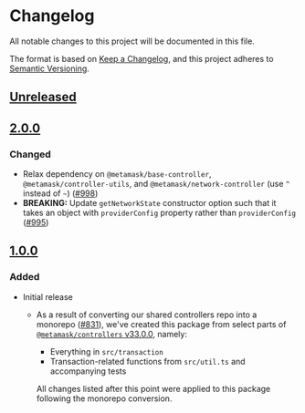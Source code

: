 # Changelog
All notable changes to this project will be documented in this file.

The format is based on [Keep a Changelog](https://keepachangelog.com/en/1.0.0/),
and this project adheres to [Semantic Versioning](https://semver.org/spec/v2.0.0.html).

## [Unreleased]

## [2.0.0]
### Changed
- Relax dependency on `@metamask/base-controller`, `@metamask/controller-utils`, and `@metamask/network-controller` (use `^` instead of `~`) ([#998](https://github.com/MetaMask/controllers/pull/998))
- **BREAKING:** Update `getNetworkState` constructor option such that it takes an object with `providerConfig` property rather than `providerConfig` ([#995](https://github.com/MetaMask/controllers/pull/995))

## [1.0.0]
### Added
- Initial release
  - As a result of converting our shared controllers repo into a monorepo ([#831](https://github.com/MetaMask/controllers/pull/831)), we've created this package from select parts of [`@metamask/controllers` v33.0.0](https://github.com/MetaMask/controllers/tree/v33.0.0), namely:
    - Everything in `src/transaction`
    - Transaction-related functions from `src/util.ts` and accompanying tests

    All changes listed after this point were applied to this package following the monorepo conversion.

[Unreleased]: https://github.com/MetaMask/controllers/compare/@metamask/transaction-controller@2.0.0...HEAD
[2.0.0]: https://github.com/MetaMask/controllers/compare/@metamask/transaction-controller@1.0.0...@metamask/transaction-controller@2.0.0
[1.0.0]: https://github.com/MetaMask/controllers/releases/tag/@metamask/transaction-controller@1.0.0
